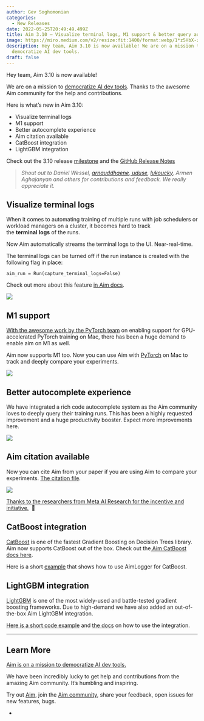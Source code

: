 ```yaml
---
author: Gev Soghomonian
categories:
  - New Releases
date: 2022-05-25T20:49:49.499Z
title: Aim 3.10 — Visualize terminal logs, M1 support & better query autocomplete
image: https://miro.medium.com/v2/resize:fit:1400/format:webp/1*z5HbX-z8qa0ORFDRKArmFw.png
description: Hey team, Aim 3.10 is now available! We are on a mission to
  democratize AI dev tools.
draft: false
---
```

Hey team, Aim 3.10 is now available!

We are on a mission to [democratize AI dev tools](https://aimstack.io/blog/new-releases/aim%E2%80%99s-foundations-why-we%E2%80%99re-building-a-tensorboard-alternative). Thanks to the awesome Aim community for the help and contributions.

Here is what’s new in Aim 3.10:

* Visualize terminal logs
* M1 support
* Better autocomplete experience
* Aim citation available
* CatBoost integration
* LightGBM integration

Check out the 3.10 release [milestone](https://github.com/aimhubio/aim/milestone/33) and the [GitHub Release Notes](https://github.com/aimhubio/aim/releases/tag/v3.10.0)

> *Shout out to Daniel Wessel, [arnauddhaene](https://github.com/arnauddhaene),[ uduse](https://github.com/uduse), [lukoucky](https://github.com/lukoucky), Armen Aghajanyan and others for contributions and feedback. We really appreciate it.*

## Visualize terminal logs

When it comes to automating training of multiple runs with job schedulers or workload managers on a cluster, it becomes hard to track the **terminal** **logs** of the runs.

Now Aim automatically streams the terminal logs to the UI. Near-real-time.

The terminal logs can be turned off if the run instance is created with the following flag in place:

```
aim_run = Run(capture_terminal_logs=False)
```

Check out more about this feature [in Aim docs](https://aimstack.readthedocs.io/en/latest/using/configure_runs.html?highlight=terminal%20logs#capturing-terminal-logs).

![](https://miro.medium.com/v2/resize:fit:1400/format:webp/1*K60XrQq0iH6NlO0NFz44EQ.png)

## M1 support

[With the awesome work by the PyTorch team](https://twitter.com/PyTorch/status/1526944876478144512) on enabling support for GPU-accelerated PyTorch training on Mac, there has been a huge demand to enable aim on M1 as well.

Aim now supports M1 too. Now you can use Aim with [PyTorch](https://pytorch.org/blog/introducing-accelerated-pytorch-training-on-mac/) on Mac to track and deeply compare your experiments.

![](https://miro.medium.com/v2/resize:fit:1400/format:webp/1*Mp5LKw55RgE4gnPXC1cWIg.png)

## Better autocomplete experience

We have integrated a rich code autocomplete system as the Aim community loves to deeply query their training runs. This has been a highly requested improvement and a huge productivity booster. Expect more improvements here.

![](https://miro.medium.com/v2/resize:fit:1400/1*vEQnAJSks5YGNCXHllDnNA.gif)

## Aim citation available

Now you can cite Aim from your paper if you are using Aim to compare your experiments. [The citation file](https://github.com/aimhubio/aim/blob/main/CITATION.cff).

![](https://miro.medium.com/v2/resize:fit:1400/format:webp/1*HLHweR2at8tbpHiTkelbfA.png)

[Thanks to the researchers from Meta AI Research for the incentive and initiative.](https://arxiv.org/abs/2205.10770)  🙌

## CatBoost integration

[CatBoost](https://catboost.ai/) is one of the fastest Gradient Boosting on Decision Trees library. Aim now supports CatBoost out of the box. Check out the[ Aim CatBoost docs here](https://aimstack.readthedocs.io/en/latest/quick_start/integrations.html#integration-with-catboost).

Here is a short [example](https://github.com/aimhubio/aim/blob/main/examples/catboost_track.py) that shows how to use AimLogger for CatBoost.

## LightGBM integration

[LightGBM](https://lightgbm.readthedocs.io/en/latest/) is one of the most widely-used and battle-tested gradient boosting frameworks. Due to high-demand we have also added an out-of-the-box Aim LightGBM integration.

[Here is a short code example](https://github.com/aimhubio/aim/blob/main/examples/lightgbm_track.py) and [the docs](https://aimstack.readthedocs.io/en/latest/quick_start/integrations.html#integration-with-lightgbm) on how to use the integration.

- - -

## Learn More

[Aim is on a mission to democratize AI dev tools.](https://aimstack.io/blog/new-releases/aim%E2%80%99s-foundations-why-we%E2%80%99re-building-a-tensorboard-alternative)

We have been incredibly lucky to get help and contributions from the amazing Aim community. It’s humbling and inspiring.

Try out [Aim](https://github.com/aimhubio/aim), join the [Aim community](https://slack.aimstack.io/), share your feedback, open issues for new features, bugs.

* [](https://twitter.com/share?url=https://aimstack.io/aim-3-10-release-catboost-integration/&text=Aim%203.10%20%E2%80%94%20Visualize%20terminal%20logs%2C%20M1%20support%20%26%23038%3B%20better%20query%20autocomplete)